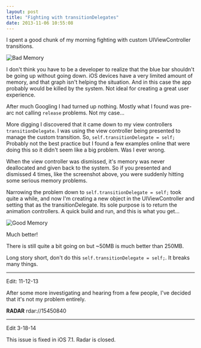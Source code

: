 ```yaml
---
layout: post
title: "Fighting with transitionDelegates"
date: 2013-11-06 10:55:08
---
```


I spent a good chunk of my morning fighting with custom UIViewController transitions.  

![Bad Memory](//s3.amazonaws.com/skylarsch.com/images/bad_memory.png)

I don't think you have to be a developer to realize that the blue bar shouldn't be going up without going down.  iOS devices have a very limited amount of memory, and that graph isn't helping the situation.  And in this case the app probably would be killed by the system.  Not ideal for creating a great user experience.

After much Googling I had turned up nothing.  Mostly what I found was pre-arc not calling `release` problems.  Not my case...

More digging I discovered that it came down to my view controllers `transitionDelegate`.  I was using the view controller being presented to manage the custom transition.  So, `self.transitionDelegate = self;`  Probably not the best practice but I found a few examples online that were doing this so it didn't seem like a big problem.  Was I ever wrong.

When the view controller was dismissed, it's memory was never deallocated and given back to the system.  So if you presented and dismissed 4 times, like the screenshot above, you were suddenly hitting some serious memory problems.

Narrowing the problem down to `self.transitionDelegate = self;` took quite a while, and now I'm creating a new object in the UIViewController and setting that as the transitionDelegate.  Its sole purpose is to return the animation controllers.  A quick build and run, and this is what you get...

![Good Memory](//s3.amazonaws.com/skylarsch.com/images/good_memory.png)

Much better!

There is still quite a bit going on but ~50MB is much better than 250MB.

Long story short, don't do this `self.transitionDelegate = self;`.  It breaks many things.

***

Edit: 11-12-13

After some more investigating and hearing from a few people, I've decided that it's not my problem entirely.  

**RADAR** rdar://15450840

***

Edit 3-18-14

This issue is fixed in iOS 7.1.  Radar is closed.
